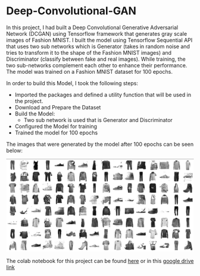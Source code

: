 # Deep-Convolutional-GAN

In this project, I had built a Deep Convolutional Generative Adversarial Network (DCGAN) using Tensorflow framework that generates gray scale images of Fashion MNIST. I built the model using Tensorflow Sequential API that uses two sub networks which is Generator (takes in random noise and tries to transform it to the shape of the Fashion MNIST images) and Discriminator (classify between fake and real images). While training, the two sub-networks complement each other to enhance their performance. The model was trained on a Fashion MNIST dataset for 100 epochs.

In order to build this Model, I took the following steps:
  -	Imported the packages and defined a utility function that will be used in the project.
  -	Download and Prepare the Dataset
  -	Build the Model:
    -	Two sub network is used that is Generator and Discriminator
  -	Configured the Model for training 
  -	Trained the model for 100 epochs

The images that were generated by the model after 100 epochs can be seen below:

![Fashion-MNIST](Fashion-MNIST.jpg)

The colab notebook for this project can be found [here](https://github.com/Aryan625/Deep-Convolutional-GAN/blob/main/Deep_Convolutional_GAN.ipynb) or in this [google drive link](https://colab.research.google.com/drive/11WyolzbpJH7wrJwrzqWFCZrOLG2-59VP?usp=sharing)


